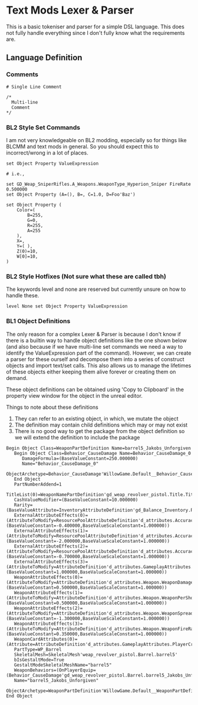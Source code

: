 # Text Mods Lexer & Parser

This is a basic tokeniser and parser for a simple DSL language. This does not fully handle everything
since I don't fully know what the requirements are.

## Language Definition

### Comments

```text
# Single Line Comment

/*
  Multi-line
  Comment
*/

```

### BL2 Style Set Commands

I am not very knowledgeable on BL2 modding, especially so for things like BLCMM and text mods in
general. So you should expect this to incorrect/wrong in a lot of places.

```text
set Object Property ValueExpression

# i.e.,

set GD_Weap_SniperRifles.A_Weapons.WeaponType_Hyperion_Sniper FireRate 0.500000
set Object Property (A=(), B=, C=1.0, D=Foo'Baz')

set Object Property (
    Color=(
        B=255,
        G=0,
        R=255,
        A=255
    ),
    X=,
    Y=( ),
    Z(0)=10,
    W[0]=10,
)
```

### BL2 Style Hotfixes (Not sure what these are called tbh)

The keywords level and none are reserved but currently unsure on how to handle these.

```text
level None set Object Property ValueExpression
```

### BL1 Object Definitions

The only reason for a complex Lexer & Parser is because I don't know if there is a builtin way to
handle object definitions like the one shown below (and also because if we have multi-line set
commands we need a way to identify the ValueExpression part of the command). However, we can create
a parser for these ourself and decompose them into a series of construct objects and import text/set
calls. This also allows us to manage the lifetimes of these objects either keeping them alive forever
or creating them on demand.

These object definitions can be obtained using 'Copy to Clipboard' in the property view window for
the object in the unreal editor.

Things to note about these definitions
1. They can refer to an existing object, in which, we mutate the object
2. The definition may contain child definitions which may or may not exist
3. There is no good way to get the package from the object definition so we will extend the 
    definition to include the package

```text
Begin Object Class=WeaponPartDefinition Name=barrel5_Jakobs_Unforgiven
   Begin Object Class=Behavior_CauseDamage Name=Behavior_CauseDamage_0
      DamageFormula=(BaseValueConstant=250.000000)
      Name="Behavior_CauseDamage_0"
      ObjectArchetype=Behavior_CauseDamage'WillowGame.Default__Behavior_CauseDamage'
   End Object
   PartNumberAddend=1
   TitleList(0)=WeaponNamePartDefinition'gd_weap_revolver_pistol.Title.TitleM_Jakobs1_Unforgiven'
   CashValueModifier=(BaseValueConstant=10.000000)
   Rarity=(BaseValueAttribute=InventoryAttributeDefinition'gd_Balance_Inventory.Rarity_Weapon.WeaponPartRarity1_Common')
   ExternalAttributeEffects(0)=(AttributeToModify=ResourcePoolAttributeDefinition'd_attributes.AccuracyResourcePool.AccuracyMaxValue',BaseModifierValue=(BaseValueConstant=-0.400000,BaseValueScaleConstant=1.000000))
   ExternalAttributeEffects(1)=(AttributeToModify=ResourcePoolAttributeDefinition'd_attributes.AccuracyResourcePool.AccuracyMinValue',BaseModifierValue=(BaseValueConstant=-2.000000,BaseValueScaleConstant=1.000000))
   ExternalAttributeEffects(2)=(AttributeToModify=ResourcePoolAttributeDefinition'd_attributes.AccuracyResourcePool.AccuracyOnIdleRegenerationRate',BaseModifierValue=(BaseValueConstant=-0.700000,BaseValueScaleConstant=1.000000))
   ExternalAttributeEffects(3)=(AttributeToModify=AttributeDefinition'd_attributes.GameplayAttributes.PlayerCriticalHitBonus',ModifierType=MT_PreAdd,BaseModifierValue=(BaseValueConstant=1.000000,BaseValueScaleConstant=1.000000))
   WeaponAttributeEffects(0)=(AttributeToModify=AttributeDefinition'd_attributes.Weapon.WeaponDamage',BaseModifierValue=(BaseValueConstant=0.500000,BaseValueScaleConstant=1.000000))
   WeaponAttributeEffects(1)=(AttributeToModify=AttributeDefinition'd_attributes.Weapon.WeaponPerShotAccuracyImpulse',BaseModifierValue=(BaseValueConstant=0.500000,BaseValueScaleConstant=1.000000))
   WeaponAttributeEffects(2)=(AttributeToModify=AttributeDefinition'd_attributes.Weapon.WeaponSpread',BaseModifierValue=(BaseValueConstant=-1.300000,BaseValueScaleConstant=1.000000))
   WeaponAttributeEffects(3)=(AttributeToModify=AttributeDefinition'd_attributes.Weapon.WeaponFireRate',BaseModifierValue=(BaseValueConstant=0.350000,BaseValueScaleConstant=1.000000))
   WeaponCardAttributes(0)=(Attribute=AttributeDefinition'd_attributes.GameplayAttributes.PlayerCriticalHitBonus',PriorityIncrease=3.000000)
   PartType=WP_Barrel
   SkeletalMesh=SkeletalMesh'weap_revolver_pistol.Barrel.barrel5'
   bIsGestaltMode=True
   GestaltModeSkeletalMeshName="barrel5"
   WeaponBehaviors=(OnPlayerEquip=(Behavior_CauseDamage'gd_weap_revolver_pistol.Barrel.barrel5_Jakobs_Unforgiven:Behavior_CauseDamage_0'))
   Name="barrel5_Jakobs_Unforgiven"
   ObjectArchetype=WeaponPartDefinition'WillowGame.Default__WeaponPartDefinition'
End Object
```